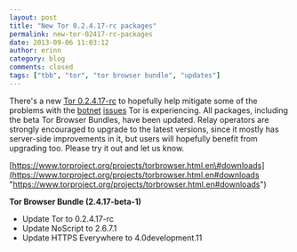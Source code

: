 ```yaml
---
layout: post
title: "New Tor 0.2.4.17-rc packages"
permalink: new-tor-02417-rc-packages
date: 2013-09-06 11:03:12
author: erinn
category: blog
comments: closed
tags: ["tbb", "tor", "tor browser bundle", "updates"]
---
```


There's a new [Tor 0.2.4.17-rc](https://lists.torproject.org/pipermail/tor-talk/2013-August/029344.html) to hopefully help mitigate some of the problems with the [botnet](http://blog.fox-it.com/2013/09/05/large-botnet-cause-of-recent-tor-network-overload/) [issues](https://blog.torproject.org/blog/how-to-handle-millions-new-tor-clients) Tor is experiencing. All packages, including the beta Tor Browser Bundles, have been updated. Relay operators are strongly encouraged to upgrade to the latest versions, since it mostly has server-side improvements in it, but users will hopefully benefit from upgrading too. Please try it out and let us know.

[https://www.torproject.org/projects/torbrowser.html.en\#downloads](https://www.torproject.org/projects/torbrowser.html.en#downloads "https://www.torproject.org/projects/torbrowser.html.en#downloads")

**Tor Browser Bundle (2.4.17-beta-1)**

-   Update Tor to 0.2.4.17-rc
-   Update NoScript to 2.6.7.1
-   Update HTTPS Everywhere to 4.0development.11

